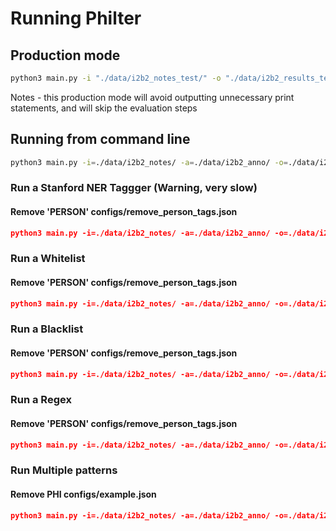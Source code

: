 # Running Philter

## Production mode
```bash
python3 main.py -i "./data/i2b2_notes_test/" -o "./data/i2b2_results_test/" --prod=True
```
Notes - this production mode will avoid outputting unnecessary print statements, and will skip the evaluation steps

## Running from command line
```bash
python3 main.py -i=./data/i2b2_notes/ -a=./data/i2b2_anno/ -o=./data/i2b2_results/ -f=./configs/example.json
```


### Run a Stanford NER Taggger  (Warning, very slow)
#### Remove 'PERSON' configs/remove_person_tags.json
```json
python3 main.py -i=./data/i2b2_notes/ -a=./data/i2b2_anno/ -o=./data/i2b2_results/ -f=./configs/test_ner.json
```


### Run a Whitelist
#### Remove 'PERSON' configs/remove_person_tags.json
```json
python3 main.py -i=./data/i2b2_notes/ -a=./data/i2b2_anno/ -o=./data/i2b2_results/ -f=./configs/test_whitelist.json
```


### Run a Blacklist
#### Remove 'PERSON' configs/remove_person_tags.json
```json
python3 main.py -i=./data/i2b2_notes/ -a=./data/i2b2_anno/ -o=./data/i2b2_results/ -f=./configs/test_blacklist.json
```


### Run a Regex
#### Remove 'PERSON' configs/remove_person_tags.json
```json
python3 main.py -i=./data/i2b2_notes/ -a=./data/i2b2_anno/ -o=./data/i2b2_results/ -f=./configs/just_digits.json
```

### Run Multiple patterns
#### Remove PHI configs/example.json
```json
python3 main.py -i=./data/i2b2_notes/ -a=./data/i2b2_anno/ -o=./data/i2b2_results/ -f=./configs/example.json
```
